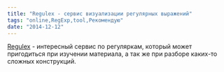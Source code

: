 ```yaml
---
title: "Regulex - сервис визуализации регулярных выражений"
tags: "online,RegExp,tool,Рекомендую"
date: "2014-12-12"
---
```


[Regulex](http://jex.im/regulex/) - интересный сервис по регуляркам, который может пригодиться при изучении материала, а так же при разборе каких-то сложных конструкций.
